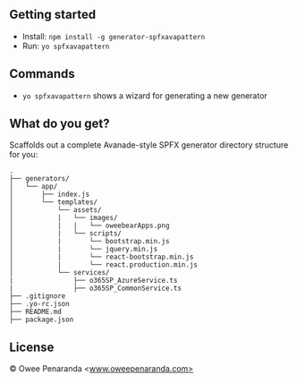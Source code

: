 ## Getting started

- Install: `npm install -g generator-spfxavapattern`
- Run: `yo spfxavapattern`


## Commands

* `yo spfxavapattern` shows a wizard for generating a new generator

## What do you get?

Scaffolds out a complete Avanade-style SPFX generator directory structure for you:

```
.
├── generators/
│   └── app/
│       ├── index.js
│       └── templates/
│           └── assets/
│           |   └── images/
│           |   |   └── oweebearApps.png
│           |   └── scripts/
│           |       └── bootstrap.min.js
│           |       └── jquery.min.js
│           |       └── react-bootstrap.min.js
│           |       └── react.production.min.js
│           └── services/
|               ├── o365SP_AzureService.ts
|               ├── o365SP_CommonService.ts
├── .gitignore
├── .yo-rc.json
├── README.md
├── package.json
```
## License

© Owee Penaranda <www.oweepenaranda.com>